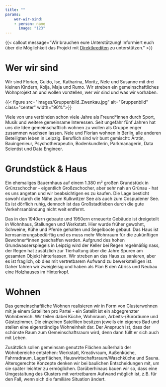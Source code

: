 ```yaml
---
title: ""
params:
    wer-wir-sind:
    - person: name
      image: "123"
---
```


{{< callout message="Wir brauchen eure Unterstützung! Informiert euch über die Möglichkeit das Projekt mit [Direktkrediten](direktkredite) zu unterstützen." >}}

# Wer wir sind

Wir sind Florian, Guido, Ise, Katharina, Moritz, Nele und Susanne mit drei kleinen Kindern, Kolja, Maja und Rumo.
Wir streben ein gemeinschaftliches Wohnprojekt an und wollen vorstellen, wer wir sind und was wir vorhaben.

{{< figure src="images/Gruppenbild_Zwenkau.jpg" alt="Gruppenbild" class="center" width="90%">}}

Viele von uns verbinden schon viele Jahre als Freund\*innen durch Sport, Musik und weitere gemeinsame Interessen. Seit ungefähr fünf Jahren hat uns die Idee gemeinschaftlich wohnen zu wollen als Gruppe enger zusammen wachsen lassen. Nele und Florian wohnen in Berlin, alle anderen Beteiligten leben in Leipzig. Beruflich sind wir bunt gemischt: Ärztin, Bauingenieur, Psychotherapeutin, Bodenkundlerin, Parkmanagerin, Data Scientist und Data Engineer. 


# Grundstück & Haus

Ein ehemaliges Bauernhaus auf einem 1.380 m² großen Grundstück in Grünzschocher - eigentlich Großzschocher, aber sehr nah an Grünau - hat es uns angetan und wir beabsichtigen es zu kaufen.
Die Lage besticht sowohl durch die Nähe zum Kulkwitzer See als auch zum Cospudener See. Es ist dörflich ruhig, dennoch ist das Großstadtleben durch die gute Verkehrsanbindung nicht weit entfernt. 

<!-- {{< figure src="images/Gruenzschocher_title_image.png" alt="Skizze des Langhauses" class="center" >}} -->

Das in den 1940ern gebaute und 1950ern erneuerte Gebäude ist dreigeteilt in Wohnhaus, Stallungen und Werkstatt.
Hier wurde früher gewohnt, Schweine, Kühe und Pferde gehalten und Segelboote gebaut.
Das Haus ist kernsanierungsbedürftig und es muss mehr Wohnraum für die zukünftigen Bewohner\*innen geschaffen werden.
Aufgrund des hohen Grundwasserspiegels in Leipzig wird der Keller bei Regen regelmäßig nass, der Regen hat zusätzlich zur Tierhaltung über die Jahre Spuren am gesamten Objekt hinterlassen.
Wir streben an das Haus zu sanieren, aber es ist fraglich, ob dies mit vertretbarem Aufwand zu bewerkstelligen ist. Daher fahren wir zweigleisig und haben als Plan B den Abriss und Neubau eine Holzhauses im Hinterkopf.

# Wohnen

Das gemeinschaftliche Wohnen realisieren wir in Form von Clusterwohnen mit je einem Satelliten pro Partei - ein Satellit ist ein abgegrenzter Wohnbereich. Wir teilen dabei Küche, Wohnraum, Arbeits-/Büroräume und Gästezimmer. Die einzelnen Satelliten besitzen jeweils ein eigenes Bad und stellen eine eigenständige Wohneinheit dar. Der Anspruch ist, dass der schönste Raum zum Gemeinschaftsraum wird, denn dann füllt er sich auch mit Leben.
 
Zusätzlich sollen gemeinsam genutzte Flächen außerhalb der Wohnbereiche entstehen: Werkstatt, Kreativraum, Außenküche, Fahrradraum, Lagerflächen, Hauswirtschaftsraum/Waschküche und Sauna.
Altersgerechte Konzepte denken wir bei baulichen Entscheidungen mit, um sie später leichter zu ermöglichen. Darüberhinaus bauen wir so, dass eine Umgestaltung des Clusters mit vertretbarem Aufwand möglich ist, z.B. für den Fall, wenn sich die familiäre Situation ändert.




<!-- Hier noch etwas mehr zu uns: -->

<!--
{{< imageandtext image="images/Ise_Kolja_Rumo.jpeg" position="left" text="Ich bin Ise (37) und habe 2 Söhne (Kolja 4 Jahre und Rumo 1 Jahr) zusammen mit Moritz. Ich bin Kinder- und Jugendlichenpsychotherapeutin und zukünftig kann ich mir vorstellen im Großraum Leipzig in einer Praxis oder Klinik tätig zu sein. Ich bin gerne im  Freien mit den Kindern, fahre Fahrrad, liebe Schwimmen auch wenn der See und die Außentemperatur schon etwas kälter sind und genieße Abende mit Freunden und gutem Essen." >}}

{{< imageandtext image="images/Moritz_Kolja.jpg" position="right" text="Ich bin Moritz, Vater von Kolja und Rumo und wohne mit meiner Familie in Leipzig. Beruflich bin ich ausgebildeter Umweltwissenschaftler und arbeite als Data Engineer im Bereich der nachhaltigen Mobilität. Ich möchte gerne raus aus der Großstadt und dem isolierten Familienleben und gemeinschaftlich im Grünen leben ohne die städtischen Vorzügen gänzlich zu missen. Wenn ich nicht mit Care- oder Lohnarbeit beschäftigt bin, fahre ich gerne Fahrrad, koche (Kaffee) und genieße Zeit mit Freunden und Familie." >}}

{{< imageandtext image="images/Flo_Maja.jpg" position="left" text="Ich bin Flo und lebe mit meiner Freundin Nele und meiner Tochter Maja in Berlin Lichtenberg. So sehr ich das kulturelle Leben in der Großstadt schätze, zieht es mich spätestens seit der Geburt unserer Tochter in eine ruhigere und naturverbundenere Umgebung. Derzeit arbeite ich als Bauingenieur im Tierpark Berlin und erhoffe mir im Raum Leipzig eine ähnlich spannende Arbeit. Neben unserem Wohnprojekt wünsche ich mir noch etwas Zeit zum Fahrradfahren." >}}

{{< imageandtext image="images/Nele_Maja.jpg" position="right" text="Ich bin Nele und arbeite in Berlin als Parkmanagerin im Park am Gleisdreieck. Perspektivisch werde ich mir im Raum Leipzig eine neue Arbeitsstelle suchen. Hier bin ich auch bereit beruflich neue Wege einzuschlagen, wenn das notwendig ist. Derzeit bin ich noch in Elternzeit mit unserer Tochter Maja (1,5 Jahre). Grünzschocher ist für mich der Traum von Platz, Gemeinschaft und dem morgendlichen Kaffee im eigenen Garten. Mit der guten Anbindung an Leipzig hoffe ich auch vor Ort neue Kontakte zu knüpfen und Sportangebote wahrnehmen zu können. Ich mache gerne Musik, Sport im Team, Ausflüge in die Natur und in die Stadt für Kultur." >}}

{{< imageandtext image="images/Katha.jpeg" position="left" text="Ich bin Katha, arbeite als Assistenzärztin in Leipzig, absolviere meine Weiterbildung zur Hausärztin und träume ähnlich wie Ise von  einer eigenen Praxis. An Grünzschcher schätze ich den schönen, großen Garten, die Ruhe und die vielen Entfaltungsmöglichkeiten. Mit dem Wohnprojekt in Grünzschocher verbinde ich die Vision vom  gemeinschaftlichen Leben, dem Teilen von Ressourcen und dem Werkeln in Haus und Garten - bevor wir dann am Abend den Ausblick ins Grüne genießen. " >}}

{{< imageandtext image="images/Guido.jpg" position="right" text="Ich bin Guido, Ingenieur für regenerative Energietechnik  und widme mein berufliches Leben der Umsetzung der Energiewende. Zur Zeit beschäftige ich mich mit automatisiertem Handel von Strom aus erneuerbaren Anlagen und Batteriespeichern. Ich werkele auch gerne und  freue mich darauf uns eine nachhaltige Energieversorgung aufzubauen." >}}


{{< imageandtext image="images/Susanne.png" position="left" text="Ich bin Susanne, bin Bodenkundlerin mit einem Fokus auf Bodenkunde & Bodenschutz, singe in meiner Freizeit in einem Chor, reise am liebsten  per Fahrrad und verbringe viel Zeit an den Leipziger Seen - mit einem Buch in der Hängematte, aber auch das ganze Jahr über badend. Ich lebe seit fast zwanzig Jahren in WGs und kann es mir nicht vorstellen alleine zu wohnen. Im Wohnprojekt in der Neubauernstraße möchte ich langfristig in einer stabilen Gemeinschaft leben." >}}
-->

